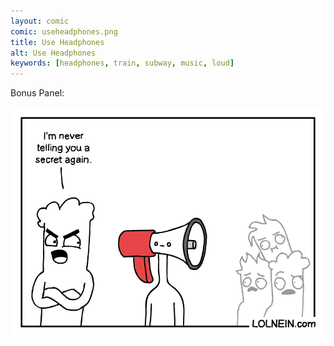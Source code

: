```yaml
---
layout: comic
comic: useheadphones.png
title: Use Headphones
alt: Use Headphones
keywords: [headphones, train, subway, music, loud]
---
```


Bonus Panel:

![Use Headphones Bonus Panel](/images/useheadphones_bonus.png)